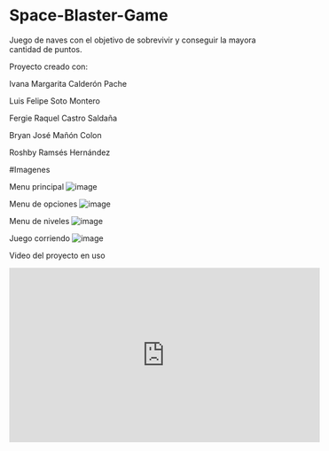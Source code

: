 # Space-Blaster-Game
Juego de naves con el objetivo de sobrevivir y conseguir la mayora cantidad de puntos.

Proyecto creado con:

Ivana Margarita Calderón Pache 


Luis Felipe Soto Montero 


Fergie Raquel Castro Saldaña 


Bryan José Mañón Colon 


Roshby Ramsés Hernández 

#Imagenes

Menu principal
![image](https://i.imgur.com/0XdfDK1.png)

Menu de opciones
![image](https://i.imgur.com/6qiYo1d.png)

Menu de niveles
![image](https://i.imgur.com/c0gnGo2.png)

Juego corriendo 
![image](https://i.imgur.com/2DfDKq2.png)

Video del proyecto en uso

<iframe width="560" height="315" src="https://www.youtube.com/embed/0vi9ZEi29aE" title="YouTube video player" frameborder="0" allow="accelerometer; autoplay; clipboard-write; encrypted-media; gyroscope; picture-in-picture; web-share" allowfullscreen></iframe>

